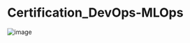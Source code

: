 # Certification_DevOps-MLOps

![image](https://user-images.githubusercontent.com/85709710/180602934-595e74f7-be86-4f81-ab62-d25e7d828329.png)
